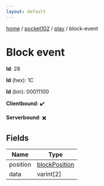 ```yaml
---
layout: default
---
```


[home](/)  /  [pocket102](/protocol/pocket102)  /  [play](/protocol/pocket102/play)  /  block-event

# Block event

**Id**: 28

**Id** (hex): 1C

**Id** (bin): 00011100

**Clientbound**: ✔️

**Serverbound**: ✖️

## Fields

Name | Type
---|---
position | [blockPosition](/protocol/pocket102/types/block-position)
data | varint[2]
